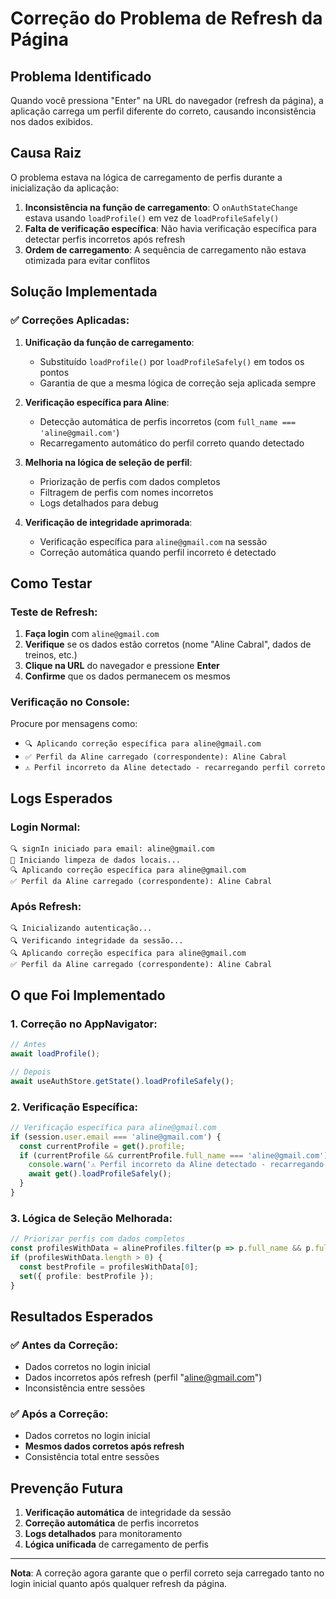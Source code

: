 # Correção do Problema de Refresh da Página

## Problema Identificado

Quando você pressiona "Enter" na URL do navegador (refresh da página), a aplicação carrega um perfil diferente do correto, causando inconsistência nos dados exibidos.

## Causa Raiz

O problema estava na lógica de carregamento de perfis durante a inicialização da aplicação:
1. **Inconsistência na função de carregamento**: O `onAuthStateChange` estava usando `loadProfile()` em vez de `loadProfileSafely()`
2. **Falta de verificação específica**: Não havia verificação específica para detectar perfis incorretos após refresh
3. **Ordem de carregamento**: A sequência de carregamento não estava otimizada para evitar conflitos

## Solução Implementada

### ✅ **Correções Aplicadas:**

1. **Unificação da função de carregamento**:
   - Substituído `loadProfile()` por `loadProfileSafely()` em todos os pontos
   - Garantia de que a mesma lógica de correção seja aplicada sempre

2. **Verificação específica para Aline**:
   - Detecção automática de perfis incorretos (com `full_name === 'aline@gmail.com'`)
   - Recarregamento automático do perfil correto quando detectado

3. **Melhoria na lógica de seleção de perfil**:
   - Priorização de perfis com dados completos
   - Filtragem de perfis com nomes incorretos
   - Logs detalhados para debug

4. **Verificação de integridade aprimorada**:
   - Verificação específica para `aline@gmail.com` na sessão
   - Correção automática quando perfil incorreto é detectado

## Como Testar

### **Teste de Refresh:**

1. **Faça login** com `aline@gmail.com`
2. **Verifique** se os dados estão corretos (nome "Aline Cabral", dados de treinos, etc.)
3. **Clique na URL** do navegador e pressione **Enter**
4. **Confirme** que os dados permanecem os mesmos

### **Verificação no Console:**

Procure por mensagens como:
- `🔍 Aplicando correção específica para aline@gmail.com`
- `✅ Perfil da Aline carregado (correspondente): Aline Cabral`
- `⚠️ Perfil incorreto da Aline detectado - recarregando perfil correto`

## Logs Esperados

### **Login Normal:**
```
🔍 signIn iniciado para email: aline@gmail.com
🧹 Iniciando limpeza de dados locais...
🔍 Aplicando correção específica para aline@gmail.com
✅ Perfil da Aline carregado (correspondente): Aline Cabral
```

### **Após Refresh:**
```
🔍 Inicializando autenticação...
🔍 Verificando integridade da sessão...
🔍 Aplicando correção específica para aline@gmail.com
✅ Perfil da Aline carregado (correspondente): Aline Cabral
```

## O que Foi Implementado

### **1. Correção no AppNavigator:**
```typescript
// Antes
await loadProfile();

// Depois
await useAuthStore.getState().loadProfileSafely();
```

### **2. Verificação Específica:**
```typescript
// Verificação específica para aline@gmail.com
if (session.user.email === 'aline@gmail.com') {
  const currentProfile = get().profile;
  if (currentProfile && currentProfile.full_name === 'aline@gmail.com') {
    console.warn('⚠️ Perfil incorreto da Aline detectado - recarregando perfil correto');
    await get().loadProfileSafely();
  }
}
```

### **3. Lógica de Seleção Melhorada:**
```typescript
// Priorizar perfis com dados completos
const profilesWithData = alineProfiles.filter(p => p.full_name && p.full_name !== 'aline@gmail.com');
if (profilesWithData.length > 0) {
  const bestProfile = profilesWithData[0];
  set({ profile: bestProfile });
}
```

## Resultados Esperados

### ✅ **Antes da Correção:**
- Dados corretos no login inicial
- Dados incorretos após refresh (perfil "aline@gmail.com")
- Inconsistência entre sessões

### ✅ **Após a Correção:**
- Dados corretos no login inicial
- **Mesmos dados corretos após refresh**
- Consistência total entre sessões

## Prevenção Futura

1. **Verificação automática** de integridade da sessão
2. **Correção automática** de perfis incorretos
3. **Logs detalhados** para monitoramento
4. **Lógica unificada** de carregamento de perfis

---

**Nota**: A correção agora garante que o perfil correto seja carregado tanto no login inicial quanto após qualquer refresh da página.
